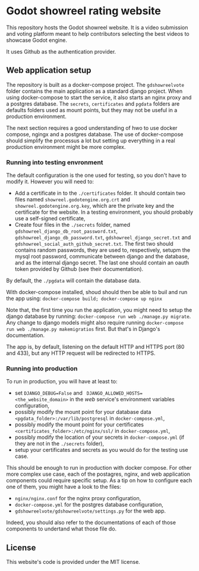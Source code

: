 # Godot showreel rating website

This repository hosts the Godot showreel website. It is a video submission and
voting platform meant to help contributors selecting the best videos to
showcase Godot engine.

It uses Github as the authentication provider.

## Web application setup

The repository is built as a docker-compose project. The `gdshowreelvote`
folder contains the main application as a standard django project. When using
docker-compose to start the service, it also starts an nginx proxy and a
postgres database. The `secrets`, `certificates` and `pgdata` folders are
defaults folders used as mount points, but they may not be useful in a
production environment.

The next section requires a good understanding of hwo to use docker compose,
ngingx and a postgres database. The use of docker-compose should simplify the
processus a lot but setting up everything in a real production environment
might be more complex.

### Running into testing envronment

The default configuration is the one used for testing, so you don't have to
modify it. However you will need to:
- Add a certificate in to the `./certificates` folder. It should contain two
 files named `showreel.godotengine.org.crt` and `showreel.godotengine.org.key`,
 which are the private key and the certificate for the website. In a testing
 environment, you should probably use a self-signed certificate,
- Create four files in the `./secrets` folder, named
  `gdshowreel_django_db_root_password.txt`,
  `gdshowreel_django_db_password.txt`, `gdshowreel_django_secret.txt` and
  `gdshowreel_social_auth_github_secret.txt`.  The first two should contains
  random passwords, they are used to, respectively, setupm the mysql root
  password, communicate between django and the database, and as the internal
  django secret. The last one should contain an oauth token provided by Github
  (see their documentation).

By default, the `./pgdata` will contain the database data.

With docker-compose installed, shoud should then be able to buil and run the
app using: `docker-compose build; docker-compose up nginx`

Note that, the first time you run the application, you might need to setup the
django database by running: `docker-compose run web ./manage.py migrate`. Any
change to django models might also require running `docker-compose run web
./manage.py makemigratios` first. But that's in Django's documentation.

The app is, by default, listening on the default HTTP and HTTPS port (80 and
433), but any HTTP request will be redirected to HTTPS.

### Running into production

To run in production, you will have at least to:
- set `DJANGO_DEBUG=False` and ` DJANGO_ALLOWED_HOSTS=<the_website_domain>` in
  the *web* service's environment variables configuration,
- possibly modify the mount point for your database data
  `<pgdata_folder>:/var/lib/postgresql` in `docker-compose.yml`,
- possibly modify the mount point for your certificates
  `<certificates_folder>:/etc/nginx/ssl/` in `docker-compose.yml`,
- possibly modify the location of your secrets in  `docker-compose.yml` (if
  they are not in the `./secrets` folder),
- setup your certificates and secrets as you would do for the testing use case.

This should be enough to run in production with docker compose. For other more
complex use case, each of the postagres, nginx, and web application components
could require specific setup. As a tip on how to configure each one of them,
you might have a look to the files:

- `nginx/nginx.conf` for the nginx proxy configuration,
- `docker-compose.yml` for the postgres database configuration,
- `gdshowreelvote/gdshowreelvote/settings.py` for the web app.

Indeed, you should also refer to the documentations of each of those components
to undertand what those file do.

## License

This website's code is provided under the MIT license.
